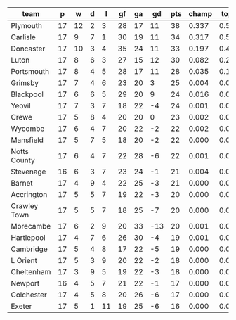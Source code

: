 |     team     | p  | w  | d | l  | gf | ga | gd  | pts | champ | top2  | top3  | top4  |  5-7  | bot4  | bot3  | bot2  |
|--------------|----|----|---|----|----|----|-----|-----|-------|-------|-------|-------|-------|-------|-------|-------|
| Plymouth     | 17 | 12 | 2 |  3 | 28 | 17 |  11 |  38 | 0.337 | 0.581 | 0.755 | 0.854 | 0.115 | 0.000 | 0.000 | 0.000|
| Carlisle     | 17 |  9 | 7 |  1 | 30 | 19 |  11 |  34 | 0.317 | 0.560 | 0.728 | 0.836 | 0.126 | 0.000 | 0.000 | 0.000|
| Doncaster    | 17 | 10 | 3 |  4 | 35 | 24 |  11 |  33 | 0.197 | 0.415 | 0.604 | 0.743 | 0.183 | 0.000 | 0.000 | 0.000|
| Luton        | 17 |  8 | 6 |  3 | 27 | 15 |  12 |  30 | 0.082 | 0.213 | 0.372 | 0.531 | 0.277 | 0.002 | 0.001 | 0.000|
| Portsmouth   | 17 |  8 | 4 |  5 | 28 | 17 |  11 |  28 | 0.035 | 0.104 | 0.210 | 0.346 | 0.325 | 0.006 | 0.003 | 0.002|
| Grimsby      | 17 |  7 | 4 |  6 | 23 | 20 |   3 |  25 | 0.004 | 0.012 | 0.034 | 0.066 | 0.184 | 0.067 | 0.045 | 0.025|
| Blackpool    | 17 |  6 | 6 |  5 | 29 | 20 |   9 |  24 | 0.016 | 0.052 | 0.117 | 0.205 | 0.311 | 0.019 | 0.011 | 0.006|
| Yeovil       | 17 |  7 | 3 |  7 | 18 | 22 |  -4 |  24 | 0.001 | 0.006 | 0.017 | 0.042 | 0.131 | 0.116 | 0.074 | 0.045|
| Crewe        | 17 |  5 | 8 |  4 | 20 | 20 |   0 |  23 | 0.002 | 0.010 | 0.029 | 0.059 | 0.167 | 0.089 | 0.058 | 0.033|
| Wycombe      | 17 |  6 | 4 |  7 | 20 | 22 |  -2 |  22 | 0.002 | 0.007 | 0.017 | 0.037 | 0.139 | 0.118 | 0.081 | 0.047|
| Mansfield    | 17 |  5 | 7 |  5 | 18 | 20 |  -2 |  22 | 0.000 | 0.002 | 0.006 | 0.014 | 0.065 | 0.242 | 0.176 | 0.116|
| Notts County | 17 |  6 | 4 |  7 | 22 | 28 |  -6 |  22 | 0.001 | 0.005 | 0.013 | 0.032 | 0.117 | 0.139 | 0.101 | 0.062|
| Stevenage    | 16 |  6 | 3 |  7 | 23 | 24 |  -1 |  21 | 0.004 | 0.016 | 0.040 | 0.086 | 0.202 | 0.069 | 0.045 | 0.024|
| Barnet       | 17 |  4 | 9 |  4 | 22 | 25 |  -3 |  21 | 0.000 | 0.003 | 0.008 | 0.021 | 0.074 | 0.214 | 0.157 | 0.101|
| Accrington   | 17 |  5 | 5 |  7 | 19 | 22 |  -3 |  20 | 0.000 | 0.001 | 0.005 | 0.013 | 0.060 | 0.258 | 0.194 | 0.127|
| Crawley Town | 17 |  5 | 5 |  7 | 18 | 25 |  -7 |  20 | 0.000 | 0.001 | 0.005 | 0.012 | 0.062 | 0.259 | 0.192 | 0.125|
| Morecambe    | 17 |  6 | 2 |  9 | 20 | 33 | -13 |  20 | 0.001 | 0.004 | 0.011 | 0.026 | 0.099 | 0.171 | 0.121 | 0.075|
| Hartlepool   | 17 |  4 | 7 |  6 | 26 | 30 |  -4 |  19 | 0.001 | 0.003 | 0.010 | 0.024 | 0.102 | 0.167 | 0.115 | 0.073|
| Cambridge    | 17 |  5 | 4 |  8 | 17 | 22 |  -5 |  19 | 0.000 | 0.001 | 0.003 | 0.007 | 0.040 | 0.347 | 0.269 | 0.188|
| L Orient     | 17 |  5 | 3 |  9 | 20 | 22 |  -2 |  18 | 0.000 | 0.001 | 0.003 | 0.006 | 0.040 | 0.348 | 0.272 | 0.188|
| Cheltenham   | 17 |  3 | 9 |  5 | 19 | 22 |  -3 |  18 | 0.000 | 0.001 | 0.003 | 0.009 | 0.046 | 0.300 | 0.232 | 0.157|
| Newport      | 16 |  4 | 5 |  7 | 21 | 22 |  -1 |  17 | 0.000 | 0.003 | 0.009 | 0.025 | 0.088 | 0.188 | 0.138 | 0.087|
| Colchester   | 17 |  4 | 5 |  8 | 20 | 26 |  -6 |  17 | 0.000 | 0.001 | 0.001 | 0.002 | 0.021 | 0.457 | 0.373 | 0.273|
| Exeter       | 17 |  5 | 1 | 11 | 19 | 25 |  -6 |  16 | 0.000 | 0.000 | 0.002 | 0.004 | 0.027 | 0.426 | 0.343 | 0.245|
